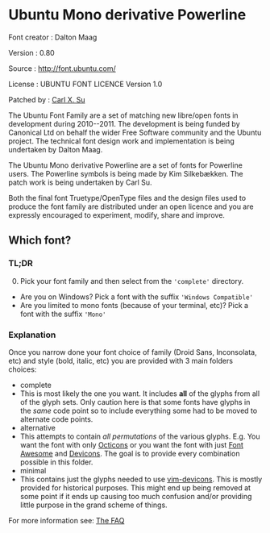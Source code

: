 Ubuntu Mono derivative Powerline
================================

Font creator
:   Dalton Maag

Version
:   0.80

Source
:   <http://font.ubuntu.com/>

License
:   UBUNTU FONT LICENCE Version 1.0

Patched by
:   [Carl X. Su](https://github.com/bcbcarl)

The Ubuntu Font Family are a set of matching new libre/open fonts in
development during 2010--2011. The development is being funded by
Canonical Ltd on behalf the wider Free Software community and the Ubuntu
project. The technical font design work and implementation is being
undertaken by Dalton Maag.

The Ubuntu Mono derivative Powerline are a set of fonts for Powerline
users. The Powerline symbols is being made by Kim Silkebækken. The patch
work is being undertaken by Carl Su.

Both the final font Truetype/OpenType files and the design files used to
produce the font family are distributed under an open licence and you
are expressly encouraged to experiment, modify, share and improve.

## Which font?

### TL;DR

0. Pick your font family and then select from the `'complete'` directory.
  * Are you on Windows? Pick a font with the suffix `'Windows Compatible'`
  * Are you limited to mono fonts (because of your terminal, etc)? Pick a font with the suffix `'Mono'`

### Explanation

Once you narrow done your font choice of family (Droid Sans, Inconsolata, etc) and style (bold, italic, etc) you are provided with 3 main folders choices:
 * complete
  * This is most likely the one you want. It includes **all** of the glyphs from all of the glyph sets. Only caution here is that some fonts have glyphs in the _same_ code point so to include everything some had to be moved to alternate code points.
 * alternative
  * This attempts to contain _all permutations_ of the various glyphs. E.g. You want the font with only [Octicons][octicons] or you want the font with just [Font Awesome][font-awesome] and [Devicons][vorillaz-devicons]. The goal is to provide every combination possible in this folder.
 * minimal
  * This contains just the glyphs needed to use [vim-devicons][vim-devicons]. This is mostly provided for historical purposes. This might end up being removed at some point if it ends up causing too much confusion and/or providing little purpose in the grand scheme of things.


For more information see: [The FAQ](https://github.com/ryanoasis/nerd-fonts/wiki/FAQ#which-font)


[vim-devicons]:https://github.com/ryanoasis/vim-devicons
[vorillaz-devicons]:http://vorillaz.github.io/devicons/
[font-awesome]:https://github.com/FortAwesome/Font-Awesome
[octicons]:https://github.com/github/octicons
[gabrielelana-pomicons]:https://github.com/gabrielelana/pomicons
[Seti-UI]:https://atom.io/themes/seti-ui
[ryanoasis-powerline-extra-symbols]:https://github.com/ryanoasis/powerline-extra-symbols
